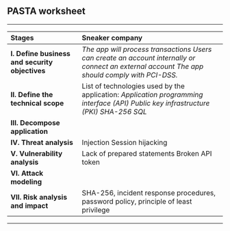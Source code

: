 ## PASTA worksheet

---

| Stages | Sneaker company |
| :---- | :---- |
| **I. Define business and security objectives** | *The app will process transactions Users can create an account internally or connect an external account The app should comply with PCI-DSS.* |
| **II. Define the technical scope** | List of technologies used by the application: *Application programming interface (API) Public key infrastructure (PKI) SHA-256 SQL* |
| **III. Decompose application** |  |
| **IV. Threat analysis** | Injection Session hijacking |
| **V. Vulnerability analysis** | Lack of prepared statements Broken API token |
| **VI. Attack modeling** |  |
| **VII. Risk analysis and impact** | SHA-256, incident response procedures, password policy, principle of least privilege |

---

